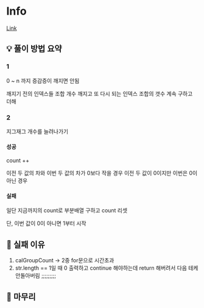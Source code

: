 # Info
[Link](https://boj.kr/25571)
## 💡 풀이 방법 요약

### 1
0 ~ n 까지 증감증이 깨지면 안됨

깨지기 전의 인덱스들 조합 개수
깨지고 또 다시 되는 인덱스 조합의 갯수 계속 구하고 더해

### 2
지그재그 개수를 늘려나가기

#### 성공
count ++

이전 두 값의 차와 이번 두 값의 차가 0보다 작을 경우
이전 두 값이 0이지만 이번은 0이 아닌 경우

#### 실패
일단 지금까지의 count로 부분배열 구하고 count 리셋

단, 이번 값이 0이 아니면 1부터 시작

## 👀 실패 이유
1. calGroupCount -> 2중 for문으로 시간초과
2. str.length == 1일 때 0 출력하고 continue 해야하는데 return 해버려서 다음 테케 안돌아버림 ;;;;;;;;;

## 🙂 마무리
